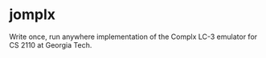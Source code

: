 # jomplx
Write once, run anywhere implementation of the Complx LC-3 emulator for CS 2110 at Georgia Tech.
